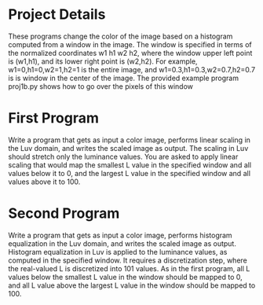 # Project Details
These programs change the color of the image based on a histogram computed from a window in the image. The window is specified in terms of the normalized coordinates w1 h1 w2 h2, where the window upper left point is (w1,h1), and its lower right point is (w2,h2). For example, w1=0,h1=0,w2=1,h2=1 is the entire image, and w1=0.3,h1=0.3,w2=0.7,h2=0.7 is is window in the center of the image. The provided example program proj1b.py shows how to go over the pixels of this window

# First Program
Write a program that gets as input a color image, performs linear scaling in the Luv domain, and writes the scaled image as output. The scaling in Luv should stretch only the luminance values. You are asked to apply linear scaling that would map the smallest L value in the specified window and all values below it to 0, and the largest L value in the specified window and all values above it to 100.

# Second Program
Write a program that gets as input a color image, performs histogram equalization in the Luv domain, and writes the scaled image as output. Histogram equalization in Luv is applied to the luminance values, as computed in the specified window. It requires a discretization step, where the real-valued L is discretized into 101 values. As in the first program, all L values below the smallest L value in the window should be mapped to 0, and all L value above the largest L value in the window should be mapped to 100.
